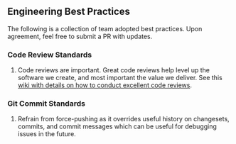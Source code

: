 ## Engineering Best Practices

The following is a collection of team adopted best practices. Upon agreement, feel free to submit a PR with updates.

### Code Review Standards

1. Code reviews are important. Great code reviews help level up the software we create, and most important the value we deliver. See this [wiki with details on how to conduct excellent code reviews](https://wiki.doximity.com/articles/effective-code-reviews).

### Git Commit Standards

1. Refrain from force-pushing as it overrides useful history on changesets, commits, and commit messages which can be useful for debugging issues in the future.

